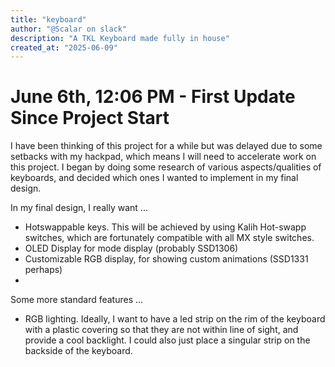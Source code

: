 ```yaml
---
title: "keyboard"
author: "@Scalar on slack"
description: "A TKL Keyboard made fully in house"
created_at: "2025-06-09"
---
```


# June 6th, 12:06 PM - First Update Since Project Start
I have been thinking of this project for a while but was delayed due to some setbacks with my hackpad, which means I will need to accelerate work on this project. I began by doing some research of various aspects/qualities of keyboards, and decided which ones I wanted to implement in my final design. 

In my final design, I really want ...
- Hotswappable keys. This will be achieved by using Kalih Hot-swapp switches, which are fortunately compatible with all MX style switches.
- OLED Display for mode display (probably SSD1306)
- Customizable RGB display, for showing custom animations (SSD1331 perhaps)
- 

Some more standard features ...
- RGB lighting. Ideally, I want to have a led strip on the rim of the keyboard with a plastic covering so that they are not within line of sight, and provide a cool backlight. I could also just place a singular strip on the backside of the keyboard.
